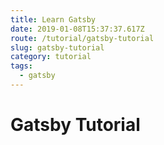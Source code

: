 ```yaml
---
title: Learn Gatsby
date: 2019-01-08T15:37:37.617Z
route: /tutorial/gatsby-tutorial
slug: gatsby-tutorial
category: tutorial
tags:
  - gatsby
---
```

# Gatsby Tutorial
